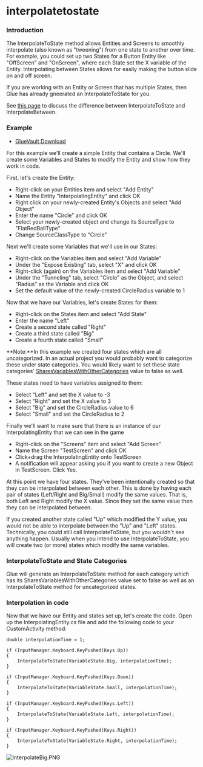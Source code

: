 # interpolatetostate

### Introduction

The InterpolateToState method allows Entities and Screens to smoothly interpolate (also known as "tweening") from one state to another over time. For example, you could set up two States for a Button Entity like "OffScreen" and "OnScreen", where each State set the X variable of the Entity. Interpolating between States allows for easily making the button slide on and off screen.

If you are working with an Entity or Screen that has multiple States, then Glue has already gneerated an InterpolateToState for you.

See [this page](../../../../frb/docs/index.php) to discuss the difference between InterpolateToState and InterpolateBetween.

### Example

* [GlueVault Download](http://www.gluevault.com/entity/30-interpolating-entity)

For this example we'll create a simple Entity that contains a Circle. We'll create some Variables and States to modify the Entity and show how they work in code.

First, let's create the Entity:

* Right-click on your Entities item and select "Add Entity"
* Name the Entity "InterpolatingEntity" and click OK
* Right click on your newly-created Entity's Objects and select "Add Object"
* Enter the name "Circle" and click OK
* Select your newly-created object and change its SourceType to "FlatRedBallType"
* Change SourceClassType to "Circle"

Next we'll create some Variables that we'll use in our States:

* Right-click on the Variables item and select "Add Variable"
* Under the "Expose Existing" tab, select "X" and click OK
* Right-click (again) on the Variables item and select "Add Variable"
* Under the "Tunneling" tab, select "Circle" as the Object, and select "Radius" as the Variable and click OK
* Set the default value of the newly-created CircleRadius variable to 1

Now that we have our Variables, let's create States for them:

* Right-click on the States item and select "Add State"
* Enter the name "Left"
* Create a second state called "Right"
* Create a third state called "Big"
* Create a fourth state called "Small"

\*\*Note:\*\*In this example we created four states which are all uncategorized. In an actual project you would probably want to categorize these under state categories. You would likely want to set these state categories' [SharesVariablesWithOtherCategories](../../../../frb/docs/index.php) value to false as well.

These states need to have variables assigned to them:

* Select "Left" and set the X value to -3
* Select "Right" and set the X value to 3
* Select "Big" and set the CircleRadius value to 6
* Select "Small" and set the CircleRadius to 2

Finally we'll want to make sure that there is an instance of our InterpolatingEntity that we can see in the game

* Right-click on the "Screens" item and select "Add Screen"
* Name the Screen "TestScreen" and click OK
* Click+drag the InterpolatingEntity onto TestScreen
* A notification will appear asking you if you want to create a new Object in TestScreen. Click Yes.

At this point we have four states. They've been intentionally created so that they can be interpolated between each other. This is done by having each pair of states (Left/Right and Big/Small) modify the same values. That is, both Left and Right modify the X value. Since they set the same value then they can be interpolated between.

If you created another state called "Up" which modified the Y value, you would not be able to interpolate between the "Up" and "Left" states. Technically, you could still call InterpolateToState, but you wouldn't see anything happen. Usually when you intend to use InterpolateToState, you will create two (or more) states which modify the same variables.

### InterpolateToState and State Categories

Glue will generate an InterpolateToState method for each category which has its SharesVariablesWithOtherCategories value set to false as well as an InterpolateToState method for uncategorized states.

### Interpolation in code

Now that we have our Entity and states set up, let's create the code. Open up the InterpolatingEntity.cs file and add the following code to your CustomActivity method:

```
double interpolationTime = 1;

if (InputManager.Keyboard.KeyPushed(Keys.Up))
{
    InterpolateToState(VariableState.Big, interpolationTime);
}

if (InputManager.Keyboard.KeyPushed(Keys.Down))
{
    InterpolateToState(VariableState.Small, interpolationTime);
}

if (InputManager.Keyboard.KeyPushed(Keys.Left))
{
    InterpolateToState(VariableState.Left, interpolationTime);
}

if (InputManager.Keyboard.KeyPushed(Keys.Right))
{
    InterpolateToState(VariableState.Right, interpolationTime);
}
```

![InterpolateBig.PNG](../../../../media/migrated_media-InterpolateBig.PNG)
